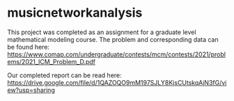 # musicnetworkanalysis

This project was completed as an assignment for a graduate level mathematical modeling course. The problem and corresponding data can be found here: https://www.comap.com/undergraduate/contests/mcm/contests/2021/problems/2021_ICM_Problem_D.pdf

Our completed report can be read here: https://drive.google.com/file/d/1QAZOQO9mM197SJLY8KjsCUtskqAjN3fG/view?usp=sharing
